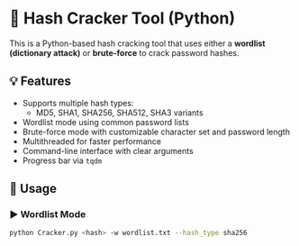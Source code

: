 # 🔐 Hash Cracker Tool (Python)

This is a Python-based hash cracking tool that uses either a **wordlist (dictionary attack)** or **brute-force** to crack password hashes.

## 💡 Features
- Supports multiple hash types:
  - MD5, SHA1, SHA256, SHA512, SHA3 variants
- Wordlist mode using common password lists
- Brute-force mode with customizable character set and password length
- Multithreaded for faster performance
- Command-line interface with clear arguments
- Progress bar via `tqdm`

## 🚀 Usage

### ▶️ Wordlist Mode
```bash
python Cracker.py <hash> -w wordlist.txt --hash_type sha256
